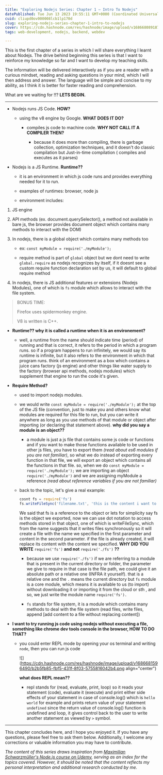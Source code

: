 ```yaml
---
title: "Exploring Nodejs Series: Chapter 1 — Intro To Nodejs"
datePublished: Tue Jun 13 2023 19:55:11 GMT+0000 (Coordinated Universal Time)
cuid: cliupd0ov000008lcb1lp170d
slug: exploring-nodejs-series-chapter-1-intro-to-nodejs
cover: https://cdn.hashnode.com/res/hashnode/image/upload/v1686680891872/d1ac7ef3-129f-48e3-b7f1-619fa9bacac0.png
tags: web-development, nodejs, backend, webdev

---
```


This is the first chapter of a series in which I will share everything I learnt about Nodejs. The drive behind beginning this series is that I want to reinforce my knowledge so far and I want to develop my teaching skills.

The information will be delivered interactively as if you are a reader with a curious mindset, reading and asking questions in your mind, which I will then address and answer. The language will be simple and concise to my ability, as I think it is better for faster reading and comprehension.

What are we waiting for !!? **LETS BEGIN.**

---

* Nodejs runs JS Code. **HOW?**
    
    * using the v8 engine by Google. **WHAT DOES IT DO?**
        
        * compiles js code to machine code. **WHY NOT CALL IT A COMPILER THEN?**
            
            * because it does more than compiling, there is garbage collection, optimization techniques, and it doesn't do classic compilation but Just-in-time compilation ( compiles and executes as it parses)
                
* Nodejs is a JS Runtime. **Runtime??**
    
    * it is an environment in which js code runs and provides everything needed for it to run.
        
    * examples of runtimes: browser, node js
        
    * environment includes:
        

1. JS engine
    
2. API methods (ex. document.querySelector(), a method not available in bare js, the browser provides document object which contains many methods to interact with the DOM)
    
3. In nodejs, there is a global object which contains many methods too
    
    * ex: `const myModule = require('./myModule');`
        
    * require method is part of `global` object but we dont need to write `global.require` as nodejs recognizes by itself, if it doesnt see a custom require function declaration set by us, it will default to global require method
        
4. In nodejs, there is JS additional features or extensions (Nodejs Modules), one of which is `fs` module which allows to interact with the file system.
    

> BONUS TIME:
> 
> Firefox uses spidermonkey engine.
> 
> V8 is written is C++.

* **Runtime?? why it is called a runtime when it is an environement?**
    
    * well, a runtime from the name should indicate time (period) of running and that is correct, it refers to the period in which a program runs. so if a program happens to run infinitely, we would say its runtime is infinite, but it also refers to the environment in which that program runs. think of an environment as a box which contains a juice cans factory (js engine) and other things like water supply to the factory (browser api methods, nodejs modules) which supplement that engine to run the code it's given.
        
* **Require Method?**
    
    * used to import nodejs modules.
        
    * we would write `const myModule = require('./myModule');` at the top of the JS file (convention, just to make you and others know what modules are required for this file to run, but you can write it anywhere as long as you use methods of that module or object after importing (or declaring that statement above). **why did you say a module is an object??**
        
        * a module is just a js file that contains some js code or functions and if you want to make those functions available to be used in other js files, you have to export them *(read about es6 modules if you are not familiar)*, so what we do instead of exporting every function in that file, we will export an object which contains all the functions in that file. so, when we do `const myModule = require('./myModule');` we are importing an object `require('./myModule')` and we are assigning myModule a reference *(read about reference variables if you are not familiar)*
            
    * back to the topic, let's give a real example:
        
        ```javascript
        cosnt fs = require('fs')
        fs.writeFileSync('filename.txt', 'this is the content i want to write to that file')
        ```
        
        We said that fs is a reference to the object or lets for simplicity say fs is the object we exported, now we can use dot notation to access methods stored in that object, one of which is writeFileSync, which from the name suggests that it writes files synchronously so it will create a file with the name we specified in the first parameter and content in the second parameter. if the file is already created, it will replace its content with the content we specified. **WHY DID YOU WRITE** `require('fs')` **and not** `require('./fs')` **??**
        
        * because we use `require('./fs')` if we are referring to a module that is present in the current directory or folder, the parameter we give to require in that case is the file path, we could give it an absolute path or a relative one (INFRA it yourself). that is a relative one and the `.` means the current directory but `fs` module is a core module, which means it is available to us (to import) without downloading it or importing it from the cloud or sth , and so, we just write the module name `require('fs').`
            
        * `fs` stands for file system, it is a module which contains many methods to deal with the file system (read files, write files, append \[add content to a file without replacing content\])
            
* **I want to try running js code using nodejs without executing a file, something like chrome dev tools console in the browser, HOW TO DO THAT?**
    
    * you could enter REPL mode by opening your os terminal and writing `node`, then you can run js code
        
        ![](https://cdn.hashnode.com/res/hashnode/image/upload/v1686681596490/b2b5fb85-fbf5-431f-8f03-5755816042b4.png align="center")
        
        **what does REPL mean??**
        
        * repl stands for (read, evaluate, print, loop) so it reads your statement (code), evaluate it (execute) and print either side effects of your statement in case of console.log() which is `hello world` for example and prints return value of your statement `undefined` since the return value of console.log() function is undefined and loop, it gives control back to the user to write another statement as viewed by `>` symbol.
            

---

This chapter concludes here, and I hope you enjoyed it. If you have any questions, please feel free to ask them below. Additionally, I welcome any corrections or valuable information you may have to contribute.

*The content of this series draws inspiration from* [*Maximilian Schwarzmüller's Node.js course on Udemy*](https://www.udemy.com/course/nodejs-the-complete-guide/)*, serving as an index for the topics covered. However, it should be noted that the content reflects my personal interpretation and additional research conducted by me.*
